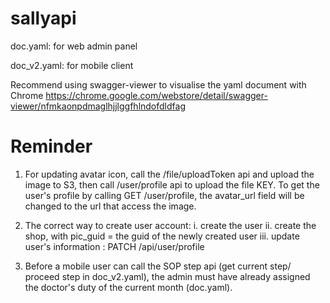 # sallyapi

doc.yaml: for web admin panel

doc_v2.yaml: for mobile client

Recommend using swagger-viewer to visualise the yaml document with Chrome
https://chrome.google.com/webstore/detail/swagger-viewer/nfmkaonpdmaglhjjlggfhlndofdldfag

# Reminder
1. For updating avatar icon, call the /file/uploadToken api and upload the image to S3, then call /user/profile api to upload the file KEY. To get the user's profile by calling GET /user/profile, the avatar_url field will be changed to the url that access the image.

2. The correct way to create user account: 
  i. create the user
  ii. create the shop, with pic_guid = the guid of the newly created user
  iii. update user's information : PATCH /api/user/profile
 
3. Before a mobile user can call the SOP step api (get current step/ proceed step in doc_v2.yaml), the admin must have already assigned the doctor's duty of the current month (doc.yaml).
